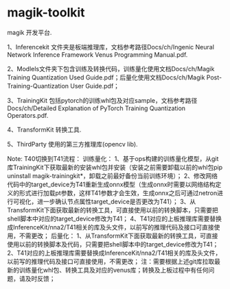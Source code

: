 # magik-toolkit

magik 开发平台.

1、Inferencekit 文件夹是板端推理库，文档参考路径Docs/ch/Ingenic Neural Network Inference Framework Venus Programming Manual.pdf.

2、Modlels文件夹下包含训练及转换代码，训练量化使用文档Docs/ch/Magik Training Quantization Used Guide.pdf；后量化使用文档Docs/ch/Magik Post-Training-Quantization User Guide.pdf；

3、TrainingKit 包括pytorch的训练whl包及对应sample，文档参考路径Docs/ch/Detailed Explanation of PyTorch Training Quantization Operators.pdf.

4、TransformKit 转换工具.

5、ThirdParty 使用的第三方推理库(opencv lib).



Note:
T40切换到T41流程：
训练量化：
    1、基于ops构建的训练量化模型，从git库TrainingKit下获取最新的安装whl包并安装（安装之前需要卸载以前的whl包pip uninstall magik-trainingkit*，卸载之前最好备份当前训练环境）；
    2、修改网络代码中的target_device为T41重新生成onnx模型（生成onnx时需要以网络结构定义的形式进行加载pt参数，这样T41参数才会生效，生成onnx之后可通过netron进行可视化，进一步确认节点属性target_device是否更改为T41）；
    3、从TransformKit下面获取最新的转换工具，可直接使用以前的转换脚本，只需要把shell脚本中对应的target_device修改为T41；
    4、T41对应的上板推理库需要替换成InferenceKit/nna2/T41相关的库及头文件，以前写的推理代码及接口可直接使用，不需更改；
后量化：
    1、从TransformKit下面获取最新的转换工具，可直接使用以前的转换脚本及代码，只需要把shell脚本中的target_device修改为T41；
    2、T41对应的上板推理库需要替换成InferenceKit/nna2/T41相关的库及头文件，以前写的推理代码及接口可直接使用，不需更改；
注：需要根据上述git库拉取最新的训练量化whl包、转换工具及对应的venus库；转换及上板过程中有任何问题，请及时反馈；
